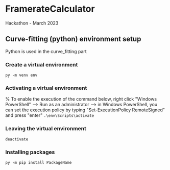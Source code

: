 # FramerateCalculator
Hackathon - March 2023


## Curve-fitting (python) environment setup 
Python is used in the curve_fitting part

### Create a virtual environment
`py -m venv env`

### Activating a virtual environment 
 % To enable the execution of the command below, right click "Windows PowerShell" --> Run as an administrator --> in Windows PowerShell, you can set the execution policy by typing "Set-ExecutionPolicy RemoteSigned" and press "enter"
`.\env\Scripts\activate`  

### Leaving the virtual environment
`deactivate`

### Installing packages
`py -m pip install PackageName`